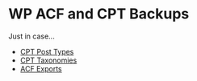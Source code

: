 # WP ACF and CPT Backups

Just in case...

- [CPT Post Types](https://content.endangeredlanguagealliance.org/wp-admin/admin.php?page=cptui_tools)
- [CPT Taxonomies](https://content.endangeredlanguagealliance.org/wp-admin/admin.php?page=cptui_tools&action=taxonomies)
- [ACF Exports](https://content.endangeredlanguagealliance.org/wp-admin/edit.php?post_type=acf-field-group&page=acf-tools)
